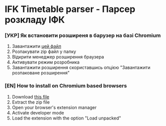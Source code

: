 # IFK Timetable parser - Парсер розкладу ІФК

### [УКР] Як встановити розширеня в барузер на базі Chromium
1. Завантажити [цей файл](https://github.com/maxbutcher1/js-parser-timetable/archive/refs/heads/master.zip)
2. Розпакувати zip файл у папку
3. Відкрити менеджер розширення браузера
4. Активувати режим розробника
5. Завантажити розширення скориставшись опцією "Завантажити розпаковане розширення"

### [EN] How to install on Chromium based browsers
1. Download [this file](https://github.com/maxbutcher1/js-parser-timetable/archive/refs/heads/master.zip)
2. Extract the zip file
3. Open your browser's extension manager
4. Activate developer mode
5. Load the extension with the option "Load unpacked"